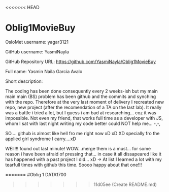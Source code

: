 <<<<<<< HEAD
# Oblig1MovieBuy

OsloMet username: yagar3121

GitHub username: YasmiNayla

GitHub Repository URL: https://github.com/YasmiNayla/Oblig1MovieBuy

Full name: Yasmin Naila Garcia Avalo

Short description:

The coding has been done consequently every 2 weeks-ish but my main main main (BS) problem has been github and the commits and synching with the repo. Therefore at the very last moment of delivery I recreated new repo, new project (after the recomendation of a TA on the last lab). It really was a battle i tried a lot, but I guess i am bad at researching... coz it was impossible. Not even my friend, that works full time as a developer with JS, whom I sat with last night writing my code better could NOT help me... -,-, 

SO.... github is almost like hell fro me right now xD xD XD specially fro the applied girl syndrome I carry....xD 

WEll!!! found out last minute! WOW...merge them is a must... for some reason i have been afraid of pressing that... in case it all dissapeared like it has happened with a past project I did... xD 
-> At list I learned a lot with my tearfull times with github this time. Soooo happy about that one!!!

=======
#Oblig 1 DATA1700
>>>>>>> 11d05ee (Create README.md)
